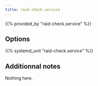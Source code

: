 ```yaml
---
title: raid-check.service
---
```


{{% provided_by "raid-check.service" %}}

## Options

{{% systemd_unit "raid-check.service" %}}

## Additionnal notes

Nothing here.